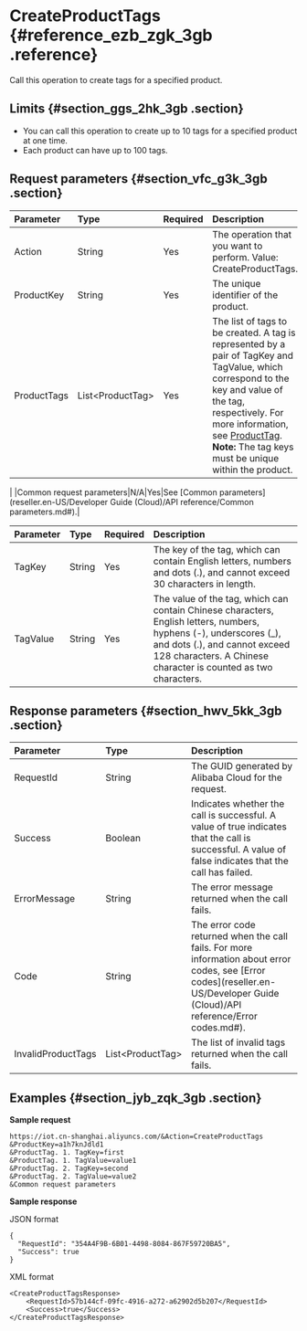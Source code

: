 # CreateProductTags {#reference_ezb_zgk_3gb .reference}

Call this operation to create tags for a specified product.

## Limits {#section_ggs_2hk_3gb .section}

-   You can call this operation to create up to 10 tags for a specified product at one time.
-   Each product can have up to 100 tags.

## Request parameters {#section_vfc_g3k_3gb .section}

|Parameter|Type|Required|Description|
|:--------|:---|:-------|:----------|
|Action|String|Yes|The operation that you want to perform. Value: CreateProductTags.|
|ProductKey|String|Yes|The unique identifier of the product.|
|ProductTags|List<ProductTag\>|Yes|The list of tags to be created. A tag is represented by a pair of TagKey and TagValue, which correspond to the key and value of the tag, respectively. For more information, see [ProductTag](#). **Note:** The tag keys must be unique within the product.

 |
|Common request parameters|N/A|Yes|See [Common parameters](reseller.en-US/Developer Guide (Cloud)/API reference/Common parameters.md#).|

|Parameter|Type|Required|Description|
|:--------|:---|:-------|:----------|
|TagKey|String|Yes|The key of the tag, which can contain English letters, numbers and dots \(.\), and cannot exceed 30 characters in length.|
|TagValue|String|Yes|The value of the tag, which can contain Chinese characters, English letters, numbers, hyphens \(-\), underscores \(\_\), and dots \(.\), and cannot exceed 128 characters. A Chinese character is counted as two characters.|

## Response parameters {#section_hwv_5kk_3gb .section}

|Parameter|Type|Description|
|:--------|:---|:----------|
|RequestId|String|The GUID generated by Alibaba Cloud for the request.|
|Success|Boolean|Indicates whether the call is successful. A value of true indicates that the call is successful. A value of false indicates that the call has failed.|
|ErrorMessage|String|The error message returned when the call fails.|
|Code|String|The error code returned when the call fails. For more information about error codes, see [Error codes](reseller.en-US/Developer Guide (Cloud)/API reference/Error codes.md#).|
|InvalidProductTags|List<ProductTag\>|The list of invalid tags returned when the call fails.|

## Examples {#section_jyb_zqk_3gb .section}

**Sample request**

```
https://iot.cn-shanghai.aliyuncs.com/&Action=CreateProductTags
&ProductKey=a1h7knJdld1
&ProductTag. 1. TagKey=first
&ProductTag. 1. TagValue=value1
&ProductTag. 2. TagKey=second
&ProductTag. 2. TagValue=value2
&Common request parameters
```

**Sample response**

JSON format

```
{
  "RequestId": "354A4F9B-6B01-4498-8084-867F59720BA5",
  "Success": true
}
```

XML format

```
<CreateProductTagsResponse>
    <RequestId>57b144cf-09fc-4916-a272-a62902d5b207</RequestId> 
    <Success>true</Success> 
</CreateProductTagsResponse>
```

